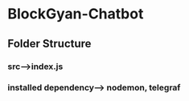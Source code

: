 # BlockGyan-Chatbot

## Folder Structure

### src-->index.js
### installed dependency--> nodemon, telegraf